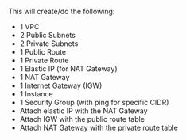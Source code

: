 This will create/do the following:

* 1 VPC
* 2 Public Subnets
* 2 Private Subnets
* 1 Public Route
* 1 Private Route
* 1 Elastic IP (for NAT Gateway)
* 1 NAT Gateway
* 1 Internet Gateway (IGW)
* 1 Instance
* 1 Security Group (with ping for specific CIDR)
* Attach elastic IP with the NAT Gateway
* Attach IGW with the public route table
* Attach NAT Gateway with the private route table
